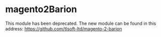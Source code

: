 # magento2Barion
This module has been deprecated. The new module can be found in this address: https://github.com/tlsoft-ltd/magento-2-barion
